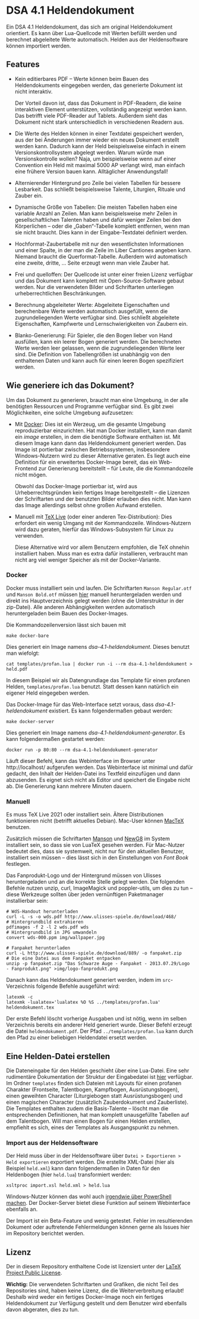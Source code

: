 # DSA 4.1 Heldendokument

Ein DSA 4.1 Heldendokument, das sich am original Heldendokument orientiert.
Es kann über Lua-Quellcode mit Werten befüllt werden und berechnet abgeleitete Werte automatisch.
Helden aus der Heldensoftware können importiert werden.

## Features

 * Kein editierbares PDF – Werte können beim Bauen des Heldendokuments eingegeben werden, das generierte Dokument ist nicht interaktiv.

   Der Vorteil davon ist, dass das Dokument in PDF-Readern, die keine interaktiven Element unterstützen, vollständig angezeigt werden kann.
   Das betrifft viele PDF-Reader auf Tablets.
   Außerdem sieht das Dokument nicht stark unterschiedlich in verschiedenen Readern aus.
 * Die Werte des Helden können in einer Textdatei gespeichert werden, aus der bei Änderungen immer wieder ein neues Dokument erstellt werden kann.
   Dadurch kann der Held beispielsweise einfach in einem Versionskontrollsystem abgelegt werden.
   Warum würde man Versionskontrolle wollen? Naja, um beispielsweise wenn auf einer Convention ein Held mit maximal 5000 AP verlangt wird, man einfach eine frühere Version bauen kann. Alltäglicher Anwendungsfall!
 * Alternierender Hintergrund pro Zeile bei vielen Tabellen für bessere Lesbarkeit.
   Das schließt beispielsweise Talente, Liturgien, Rituale und Zauber ein.
 * Dynamische Größe von Tabellen:
   Die meisten Tabellen haben eine variable Anzahl an Zeilen.
   Man kann beispielsweise mehr Zeilen in gesellschaftlichen Talenten haben und dafür weniger Zeilen bei den Körperlichen – oder die „Gaben“-Tabelle komplett entfernen, wenn man sie nicht braucht.
   Dies kann in der Eingabe-Textdatei definiert werden.
 * Hochformat-Zaubertabelle mit nur den wesentlichsten Informationen und einer Spalte, in der man die Zeile im Liber Cantiones angeben kann.
   Niemand braucht die Querformat-Tabelle.
   Außerdem wird automatisch eine zweite, dritte, … Seite erzeugt wenn man viele Zauber hat.
 * Frei und quelloffen: Der Quellcode ist unter einer freien Lizenz verfügbar und das Dokument kann komplett mit Open-Source-Software gebaut werden.
   Nur die verwendeten Bilder und Schriftarten unterliegen urheberrechtlichen Beschränkungen.
 * Berechnung abgeleiteter Werte:
   Abgeleitete Eigenschaften und berechenbare Werte werden automatisch ausgefüllt, wenn die zugrundeliegenden Werte verfügbar sind.
   Dies schließt abgeleitete Eigenschaften, Kampfwerte und Lernschwierigkeiten von Zaubern ein.
 * Blanko-Generierung:
   Für Spieler, die den Bogen lieber von Hand ausfüllen, kann ein leerer Bogen generiert werden.
   Die berechneten Werte werden leer gelassen, wenn die zugrundeliegenden Werte leer sind.
   Die Definition von Tabellengrößen ist unabhängig von den enthaltenen Daten und kann auch für einen leeren Bogen spezifiziert werden.

## Wie generiere ich das Dokument?

Um das Dokument zu generieren, braucht man eine Umgebung, in der alle benötigten Ressourcen und Programme verfügbar sind.
Es gibt zwei Möglichkeiten, eine solche Umgebung aufzusetzen:

 * Mit [Docker](https://www.docker.com): Dies ist ein Werzeug, um die gesamte Umgebung reproduzierbar einzurichten.
   Hat man Docker installiert, kann man damit ein *image* erstellen, in dem die benötigte Software enthalten ist.
   Mit diesem Image kann dann das Heldendokument generiert werden.
   Das Image ist portierbar zwischen Betriebssystemen, insbesondere Windows-Nutzern wird zu dieser Alternative geraten.
   Es liegt auch eine Definition für ein erweitertes Docker-Image bereit, das ein Web-Frontend zur Generierung bereitstellt – für Leute, die die Kommandozeile nicht mögen.

   Obwohl das Docker-Image portierbar ist, wird aus Urheberrechtsgründen kein fertiges Image bereitgestellt – die Lizenzen der Schriftarten und der benutzten Bilder erlauben dies nicht.
   Man kann das Image allerdings selbst ohne großen Aufwand erstellen.
 * Manuell mit [TeX Live](https://www.tug.org/texlive/) (oder einer anderen Tex-Distribution):
   Dies erfordert ein wenig Umgang mit der Kommandozeile.
   Windows-Nutzern wird dazu geraten, hierfür das Windows-Subsystem für Linux zu verwenden.

   Diese Alternative wird vor allem Benutzern empfohlen, die TeX ohnehin installiert haben.
   Muss man es extra dafür installieren, verbraucht man nicht arg viel weniger Speicher als mit der Docker-Variante.

### Docker

Docker muss installiert sein und laufen.
Die Schriftarten `Manson Regular.otf` und `Manson Bold.otf` müssen [hier](https://fontsgeek.com/manson-font) manuell heruntergeladen werden und direkt ins Hauptverzeichnis gelegt werden (ohne die Unterstruktur in der zip-Datei).
Alle anderen Abhängigkeiten werden automatisch heruntergeladen beim Bauen des Docker-Images.

Die Kommandozeilenversion lässt sich bauen mit

    make docker-bare

Dies generiert ein Image namens *dsa-4.1-heldendokument*.
Dieses benutzt man wiefolgt:

    cat templates/profan.lua | docker run -i --rm dsa-4.1-heldendokument > held.pdf

In diesem Beispiel wir als Datengrundlage das Template für einen profanen Helden, `templates/profan.lua` benutzt.
Statt dessen kann natürlich ein eigener Held eingegeben werden.

Das Docker-Image für das Web-Interface setzt voraus, dass *dsa-4.1-heldendokument* existiert.
Es kann folgendermaßen gebaut werden:

    make docker-server

Dies generiert ein Image namens *dsa-4.1-heldendokument-generator*.
Es kann folgendermaßen gestartet werden:

    docker run -p 80:80 --rm dsa-4.1-heldendokument-generator

Läuft dieser Befehl, kann das Webinterface im Browser unter http://localhost/ aufgerufen werden.
Das Webinterface ist minimal und dafür gedacht, den Inhalt der Helden-Datei ins Textfeld einzufügen und dann abzusenden.
Es eignet sich nicht als Editor und speichert die Eingabe nicht ab.
Die Generierung kann mehrere Minuten dauern.

### Manuell

Es muss TeX Live 2021 oder installiert sein.
Ältere Distributionen funktionieren nicht (betrifft aktuelles Debian).
Mac-User können [MacTeX](https://www.tug.org/mactex/) benutzen.

Zusätzlich müssen die Schriftarten [Manson](https://fontsgeek.com/manson-font) und [NewG8](https://github.com/probonopd/font-newg8/releases/tag/continuous) im System installiert sein, so dass sie von LuaTeX gesehen werden.
Für Mac-Nutzer bedeutet dies, dass sie systemweit, nicht nur für den aktuellen Benutzer, installiert sein müssen – dies lässt sich in den Einstellungen von *Font Book* festlegen.

Das Fanprodukt-Logo und der Hintergrund müssen von Ulisses heruntergeladen und an die korrekte Stelle gelegt werden.
Die folgenden Befehle nutzen unzip, curl, ImageMagick und poppler-utils, um dies zu tun – diese Werkzeuge sollten über jeden vernünftigen Paketmanager installierbar sein:

    # WdS-Handout herunterladen
    curl -L -s -o wds.pdf http://www.ulisses-spiele.de/download/468/
    # Hintergrundbild extrahieren
    pdfimages -f 2 -l 2 wds.pdf wds
    # Hintergrundbild in JPG umwandeln
    convert wds-000.ppm img/wallpaper.jpg

    # Fanpaket herunterladen
    curl -L http://www.ulisses-spiele.de/download/889/ -o fanpaket.zip
    # Die eine Datei aus dem Fanpaket entpacken
    unzip -p fanpaket.zip "Das Schwarze Auge - Fanpaket - 2013.07.29/Logo - Fanprodukt.png" >img/logo-fanprodukt.png

Danach kann das Heldendokument generiert werden, indem im `src`-Verzeichnis folgende Befehle ausgeführt wird:

    latexmk -c
    latexmk -lualatex='lualatex %O %S ../templates/profan.lua' heldendokument.tex

Der erste Befehl löscht vorherige Ausgaben und ist nötig, wenn im selben Verzeichnis bereits ein anderer Held generiert wurde.
Dieser Befehl erzeugt die Datei `heldendokument.pdf`.
Der Pfad `../templates/profan.lua` kann durch den Pfad zu einer beliebigen Heldendatei ersetzt werden.

## Eine Helden-Datei erstellen

Die Dateneingabe für den Helden geschieht über eine Lua-Datei.
Eine sehr rudimentäre Dokumentation der Struktur der Eingabedatei ist [hier](https://flyx.github.io/DSA-4.1-Heldendokument/) verfügbar.
Im Ordner `templates` finden sich Dateien mit Layouts für einen profanen Charakter (Frontseite, Talentbogen, Kampfbogen, Ausrüstungsbogen), einen geweihten Character (Liturgiebogen statt Ausrüstungsbogen) und einen magischen Character (zusätzlich Zauberdokument und Zauberliste).
Die Templates enthalten zudem die Basis-Talente – löscht man die entsprechenden Definitionen, hat man komplett unausgefüllte Tabellen auf dem Talentbogen.
Will man einen Bogen für einen Helden erstellen, empfiehlt es sich, eines der Templates als Ausgangspunkt zu nehmen.

### Import aus der Heldensoftware

Der Held muss über in der Heldensoftware über `Datei > Exportieren > Held exportieren` exportiert werden.
Die erstellte XML-Datei (hier als Beispiel `held.xml`) kann dann folgendermaßen in Daten für den Heldenbogen (hier `held.lua`) transformiert werden:

    xsltproc import.xsl held.xml > held.lua

Windows-Nutzer können das wohl auch [irgendwie über PowerShell machen](https://gist.github.com/wschwarz/5073004).
Der Docker-Server bietet diese Funktion auf seinem Webinterface ebenfalls an.

Der Import ist ein Beta-Feature und wenig getestet.
Fehler im resultierenden Dokument oder auftretende Fehlermeldungen können gerne als Issues hier im Repository berichtet werden.

## Lizenz

Der in diesem Repository enthaltene Code ist lizensiert unter der [LaTeX Project Public License](https://www.latex-project.org/lppl/).

**Wichtig:** Die verwendeten Schriftarten und Grafiken, die nicht Teil des Repositories sind, haben keine Lizenz, die die Weiterverbreitung erlaubt!
Deshalb wird weder ein fertiges Docker-Image noch ein fertiges Heldendokument zur Verfügung gestellt und dem Benutzer wird ebenfalls davon abgeraten, dies zu tun.

